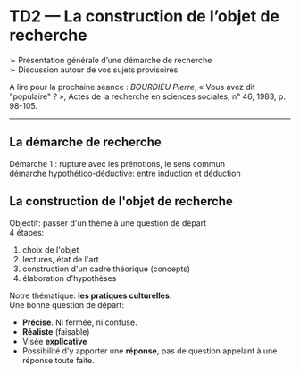 # TD2 — La construction de l’objet de recherche

➢ Présentation générale d’une démarche de recherche  
➢ Discussion autour de vos sujets provisoires.

A lire pour la prochaine séance : _BOURDIEU Pierre_, « Vous avez dit "populaire" ? », Actes de la recherche en sciences sociales, n° 46, 1983, p. 98-105.

---

## La démarche de recherche

Démarche 1 : rupture avec les prénotions, le sens commun  
démarche hypothético-déductive: entre induction et déduction

## La construction de l'objet de recherche

Objectif: passer d'un thème à une question de départ  
4 étapes:

1. choix de l'objet
2. lectures, état de l'art
3. construction d'un cadre théorique (concepts)
4. élaboration d'hypothèses

Notre thématique: **les pratiques culturelles**.  
Une bonne question de départ:
* **Précise**. Ni fermée, ni confuse.
* **Réaliste** (faisable)
* Visée **explicative**
* Possibilité d'y apporter une **réponse**, pas de question appelant à une réponse toute faite.
